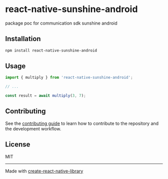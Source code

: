 # react-native-sunshine-android

package poc for communication sdk sunshine android

## Installation

```sh
npm install react-native-sunshine-android
```

## Usage

```js
import { multiply } from 'react-native-sunshine-android';

// ...

const result = await multiply(3, 7);
```

## Contributing

See the [contributing guide](CONTRIBUTING.md) to learn how to contribute to the repository and the development workflow.

## License

MIT

---

Made with [create-react-native-library](https://github.com/callstack/react-native-builder-bob)
